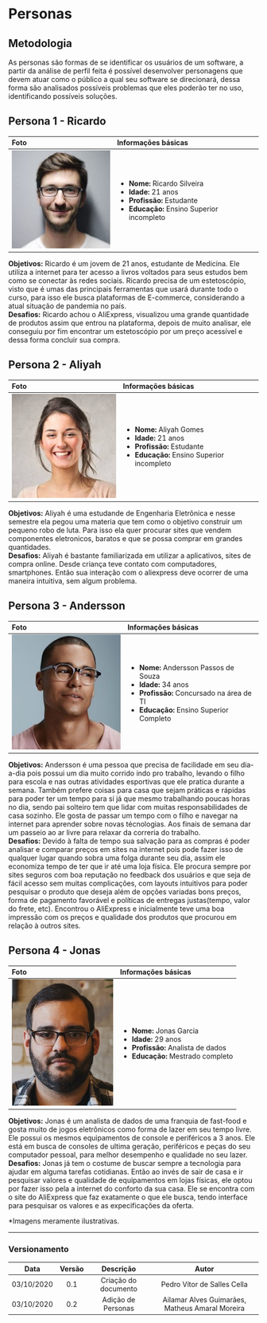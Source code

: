 # Personas
## Metodologia
As personas são formas de se identificar os usuários de um software, a partir da análise de perfil feita é possível desenvolver personagens que devem atuar como o público a qual seu software se direcionará, dessa forma são analisados possíveis problemas que eles poderão ter no uso, identificando possíveis soluções.

## Persona 1 - Ricardo

|Foto|Informações básicas|
|:-|:-|
|![Ricaro](./images/ricardo.jpg)| <ul><li><b>Nome:</b> Ricardo Silveira</li><li><b>Idade:</b> 21 anos</li><li><b>Profissão:</b> Estudante</li><li><b>Educação:</b> Ensino Superior incompleto</li></ul> |

**Objetivos:** Ricardo é um jovem de 21 anos, estudante de Medicina. Ele utiliza a internet para ter acesso a livros voltados para seus estudos bem como se conectar às redes sociais. Ricardo precisa de um estetoscópio, visto que é umas das principais ferramentas que usará durante todo o curso, para isso ele busca plataformas de E-commerce, considerando a atual situação de pandemia no país.<br>
**Desafios:** Ricardo achou o AliExpress, visualizou uma grande quantidade de produtos assim que entrou na plataforma, depois de muito analisar, ele conseguiu por fim encontrar um estetoscópio por um preço acessível e dessa forma concluir sua compra.

## Persona 2 - Aliyah

|Foto|Informações básicas|
|:-|:-|
|![Aliyah](./images/aliyah.jpeg)| <ul><li><b>Nome:</b> Aliyah Gomes</li><li><b>Idade:</b> 21 anos</li><li><b>Profissão:</b> Estudante</li><li><b>Educação:</b> Ensino Superior incompleto</li></ul> |

**Objetivos:** Aliyah é uma estudande de Engenharia Eletrônica e nesse semestre ela pegou uma materia que tem como o objetivo construir um pequeno robo de luta. Para isso ela quer procurar sites que vendem componentes eletronicos, baratos e que se possa comprar em grandes quantidades.<br>
**Desafios:** Aliyah é bastante familiarizada em utilizar a aplicativos, sites de compra online. Desde criança teve contato com computadores, smartphones. Então sua interação com o aliexpress deve ocorrer de uma maneira intuitiva, sem algum problema.

## Persona 3 - Andersson

|Foto|Informações básicas|
|:-|:-|
|![Andersson](./images/andersson.jpg)| <ul><li><b>Nome:</b> Andersson Passos de Souza</li><li><b>Idade:</b> 34 anos</li><li><b>Profissão:</b> Concursado na área de TI</li><li><b>Educação:</b> Ensino Superior Completo</li></ul> |

**Objetivos:** Andersson é uma pessoa que precisa de facilidade em seu dia-a-dia pois possui um dia muito corrido indo pro trabalho, levando o filho para escola e nas outras atividades esportivas que ele pratica durante a semana. Também prefere coisas para casa que sejam práticas e rápidas para poder ter um tempo para sí
já que mesmo trabalhando poucas horas no dia, sendo pai solteiro tem que lidar com muitas responsabilidades de casa sozinho. Ele gosta de passar um tempo com o filho e navegar na internet para aprender sobre novas técnologias. Aos finais de semana dar um passeio ao ar livre para relaxar da correria do trabalho.  
**Desafios:** Devido à falta de tempo sua salvação para as compras é poder analisar e comparar preços em sites na internet pois pode fazer isso de qualquer lugar quando sobra uma folga durante seu dia, assim ele economiza tempo de ter que ir até uma loja física. Ele procura sempre por sites seguros com boa reputação no feedback dos usuários e que seja de fácil acesso sem muitas complicações, com layouts intuitivos para poder pesquisar o produto que deseja além de opções variadas bons preços, forma de pagamento favorável e políticas de entregas justas(tempo, valor do frete, etc). Encontrou o AliExpress e inicialmente teve uma boa impressão com os preços e qualidade dos produtos que procurou em relação à outros sites.

## Persona 4 - Jonas

|Foto|Informações básicas|
|:-|:-|
|![Jonas](./images/jonas.jpg)| <ul><li><b>Nome:</b> Jonas Garcia</li><li><b>Idade:</b> 29 anos</li><li><b>Profissão:</b> Analista de dados</li><li><b>Educação:</b> Mestrado completo</li></ul> |

**Objetivos:** Jonas é um analista de dados de uma franquia de fast-food e gosta muito de jogos eletrônicos como forma de lazer em seu tempo livre. Ele possui os mesmos equipamentos de console e periféricos a 3 anos. Ele está em busca de consoles de ultima geração, periféricos e peças do seu computador pessoal, para melhor desempenho e qualidade no seu lazer.<br>
**Desafios:** Jonas já tem o costume de buscar sempre a tecnologia para ajudar em alguma tarefas cotidianas. Então ao invés de sair de casa e ir pesquisar valores e qualidade de equipamentos em lojas físicas, ele optou por fazer isso pela a internet do conforto da sua casa. Ele se encontra com o site do AliExpress que faz exatamente o que ele busca, tendo interface para pesquisar os valores e as expecificações da oferta.

 *Imagens meramente ilustrativas.

---

### Versionamento

|Data|Versão|Descrição|Autor|
|:-:|:-:|:-:|:-:|
|03/10/2020|0.1|Criação do documento| Pedro Vítor de Salles Cella|
|03/10/2020|0.2|Adição de Personas| Ailamar Alves Guimarães, Matheus Amaral Moreira|
